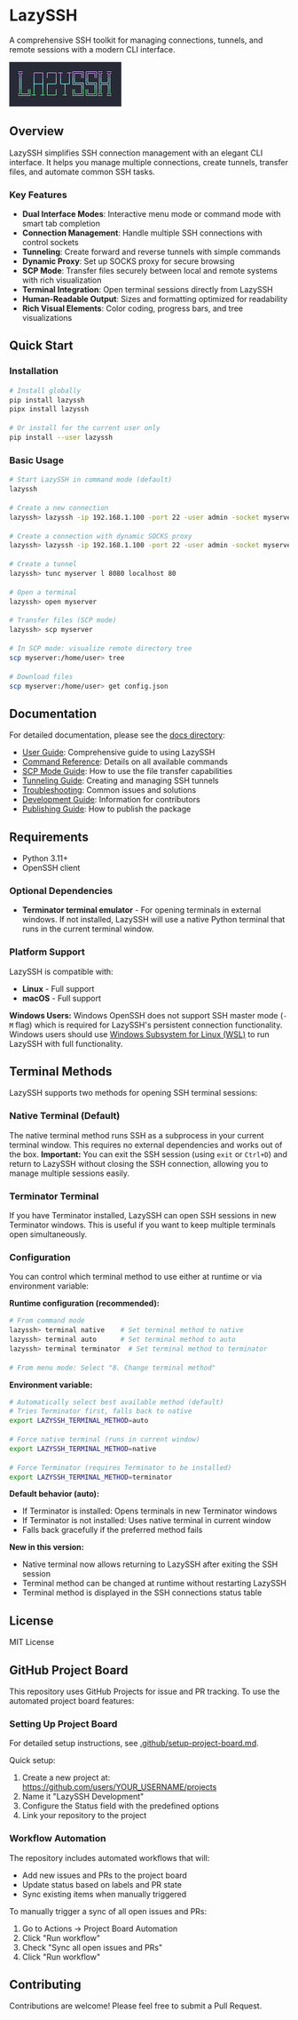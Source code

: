 # LazySSH

A comprehensive SSH toolkit for managing connections, tunnels, and remote sessions with a modern CLI interface.

![LazySSH](https://raw.githubusercontent.com/Bochner/lazyssh/main/lazyssh.png)

## Overview

LazySSH simplifies SSH connection management with an elegant CLI interface. It helps you manage multiple connections, create tunnels, transfer files, and automate common SSH tasks.

### Key Features

- **Dual Interface Modes**: Interactive menu mode or command mode with smart tab completion
- **Connection Management**: Handle multiple SSH connections with control sockets
- **Tunneling**: Create forward and reverse tunnels with simple commands
- **Dynamic Proxy**: Set up SOCKS proxy for secure browsing
- **SCP Mode**: Transfer files securely between local and remote systems with rich visualization
- **Terminal Integration**: Open terminal sessions directly from LazySSH
- **Human-Readable Output**: Sizes and formatting optimized for readability
- **Rich Visual Elements**: Color coding, progress bars, and tree visualizations

## Quick Start

### Installation

```bash
# Install globally
pip install lazyssh
pipx install lazyssh

# Or install for the current user only
pip install --user lazyssh
```

### Basic Usage

```bash
# Start LazySSH in command mode (default)
lazyssh

# Create a new connection
lazyssh> lazyssh -ip 192.168.1.100 -port 22 -user admin -socket myserver

# Create a connection with dynamic SOCKS proxy
lazyssh> lazyssh -ip 192.168.1.100 -port 22 -user admin -socket myserver -proxy 8080

# Create a tunnel
lazyssh> tunc myserver l 8080 localhost 80

# Open a terminal
lazyssh> open myserver

# Transfer files (SCP mode)
lazyssh> scp myserver

# In SCP mode: visualize remote directory tree
scp myserver:/home/user> tree

# Download files
scp myserver:/home/user> get config.json
```

## Documentation

For detailed documentation, please see the [docs directory](docs/):

- [User Guide](docs/user-guide.md): Comprehensive guide to using LazySSH
- [Command Reference](docs/commands.md): Details on all available commands
- [SCP Mode Guide](docs/scp-mode.md): How to use the file transfer capabilities
- [Tunneling Guide](docs/tunneling.md): Creating and managing SSH tunnels
- [Troubleshooting](docs/troubleshooting.md): Common issues and solutions
- [Development Guide](docs/development.md): Information for contributors
- [Publishing Guide](docs/publishing.md): How to publish the package

## Requirements

- Python 3.11+
- OpenSSH client

### Optional Dependencies

- **Terminator terminal emulator** - For opening terminals in external windows. If not installed, LazySSH will use a native Python terminal that runs in the current terminal window.

### Platform Support

LazySSH is compatible with:
- **Linux** - Full support
- **macOS** - Full support

**Windows Users:** Windows OpenSSH does not support SSH master mode (`-M` flag) which is required for LazySSH's persistent connection functionality. Windows users should use [Windows Subsystem for Linux (WSL)](https://docs.microsoft.com/en-us/windows/wsl/install) to run LazySSH with full functionality.

## Terminal Methods

LazySSH supports two methods for opening SSH terminal sessions:

### Native Terminal (Default)
The native terminal method runs SSH as a subprocess in your current terminal window. This requires no external dependencies and works out of the box. **Important:** You can exit the SSH session (using `exit` or `Ctrl+D`) and return to LazySSH without closing the SSH connection, allowing you to manage multiple sessions easily.

### Terminator Terminal
If you have Terminator installed, LazySSH can open SSH sessions in new Terminator windows. This is useful if you want to keep multiple terminals open simultaneously.

### Configuration

You can control which terminal method to use either at runtime or via environment variable:

**Runtime configuration (recommended):**
```bash
# From command mode
lazyssh> terminal native    # Set terminal method to native
lazyssh> terminal auto      # Set terminal method to auto
lazyssh> terminal terminator  # Set terminal method to terminator

# From menu mode: Select "8. Change terminal method"
```

**Environment variable:**
```bash
# Automatically select best available method (default)
# Tries Terminator first, falls back to native
export LAZYSSH_TERMINAL_METHOD=auto

# Force native terminal (runs in current window)
export LAZYSSH_TERMINAL_METHOD=native

# Force Terminator (requires Terminator to be installed)
export LAZYSSH_TERMINAL_METHOD=terminator
```

**Default behavior (auto):**
- If Terminator is installed: Opens terminals in new Terminator windows
- If Terminator is not installed: Uses native terminal in current window
- Falls back gracefully if the preferred method fails

**New in this version:**
- Native terminal now allows returning to LazySSH after exiting the SSH session
- Terminal method can be changed at runtime without restarting LazySSH
- Terminal method is displayed in the SSH connections status table

## License

MIT License

## GitHub Project Board

This repository uses GitHub Projects for issue and PR tracking. To use the automated project board features:

### Setting Up Project Board

For detailed setup instructions, see [.github/setup-project-board.md](.github/setup-project-board.md).

Quick setup:
1. Create a new project at: https://github.com/users/YOUR_USERNAME/projects
2. Name it "LazySSH Development" 
3. Configure the Status field with the predefined options
4. Link your repository to the project

### Workflow Automation

The repository includes automated workflows that will:
- Add new issues and PRs to the project board
- Update status based on labels and PR state
- Sync existing items when manually triggered

To manually trigger a sync of all open issues and PRs:
1. Go to Actions → Project Board Automation
2. Click "Run workflow"
3. Check "Sync all open issues and PRs"
4. Click "Run workflow"

## Contributing

Contributions are welcome! Please feel free to submit a Pull Request.
